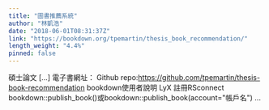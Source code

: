 ```yaml
---
title: "圖書推薦系統"
author: "林凱浩"
date: "2018-06-01T08:31:37Z"
link: "https://bookdown.org/tpemartin/thesis_book_recommendation/"
length_weight: "4.4%"
pinned: false
---
```


碩士論文 [...] 電子書網址： Github repo:https://github.com/tpemartin/thesis-book-recommendation bookdown使用者說明 LyX 註冊RSconnect bookdown::publish_book()或bookdown::publish_book(account="帳戶名") ...
